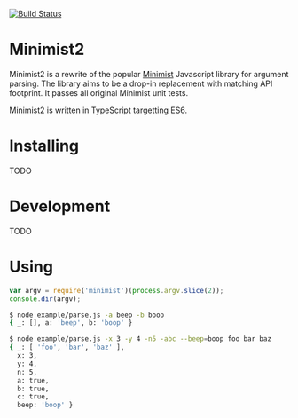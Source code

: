 [![Build Status](https://travis-ci.org/berdon/minimist2.svg?branch=master)](https://travis-ci.org/berdon/minimist2)

# Minimist2
Minimist2 is a rewrite of the popular [Minimist](https://github.com/substack/minimist) Javascript library for argument parsing. The library aims to be a drop-in replacement with matching API footprint. It passes all original Minimist unit tests.

Minimist2 is written in TypeScript targetting ES6.

# Installing
TODO

# Development
TODO

# Using
```javascript
var argv = require('minimist')(process.argv.slice(2));
console.dir(argv);
```

```bash
$ node example/parse.js -a beep -b boop
{ _: [], a: 'beep', b: 'boop' }
```

```bash
$ node example/parse.js -x 3 -y 4 -n5 -abc --beep=boop foo bar baz
{ _: [ 'foo', 'bar', 'baz' ],
  x: 3,
  y: 4,
  n: 5,
  a: true,
  b: true,
  c: true,
  beep: 'boop' }
```